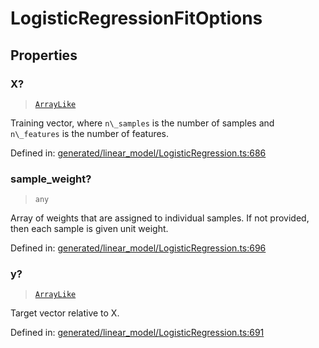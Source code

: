 # LogisticRegressionFitOptions

## Properties

### X?

> [`ArrayLike`](../types/ArrayLike.md)

Training vector, where `n\_samples` is the number of samples and `n\_features` is the number of features.

Defined in:  [generated/linear\_model/LogisticRegression.ts:686](https://github.com/transitive-bullshit/scikit-learn-ts/blob/122b3c0/packages/sklearn/src/generated/linear_model/LogisticRegression.ts#L686)

### sample\_weight?

> `any`

Array of weights that are assigned to individual samples. If not provided, then each sample is given unit weight.

Defined in:  [generated/linear\_model/LogisticRegression.ts:696](https://github.com/transitive-bullshit/scikit-learn-ts/blob/122b3c0/packages/sklearn/src/generated/linear_model/LogisticRegression.ts#L696)

### y?

> [`ArrayLike`](../types/ArrayLike.md)

Target vector relative to X.

Defined in:  [generated/linear\_model/LogisticRegression.ts:691](https://github.com/transitive-bullshit/scikit-learn-ts/blob/122b3c0/packages/sklearn/src/generated/linear_model/LogisticRegression.ts#L691)
